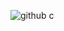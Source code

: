 ![github c](https://user-images.githubusercontent.com/35958773/221837775-57e86411-d9df-416d-8f00-f71ce44fac20.png)
